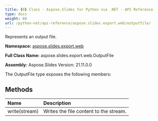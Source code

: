 ```yaml
---
title: {0} Class - Aspose.Slides for Python via .NET - API Reference
type: docs
weight: 60
url: /python-net/api-reference/aspose.slides.export.web/outputfile/
---
```


Represents an output file.

**Namespace:** [aspose.slides.export.web](/python-net/api-reference/aspose.slides.export.web/)

**Full Class Name:** aspose.slides.export.web.OutputFile

**Assembly:**  Aspose.Slides Version: 21.11.0.0

The OutputFile type exposes the following members:
## **Methods**
|**Name**|**Description**|
| :- | :- |
|write(stream)|Writes the file content to the stream.|
